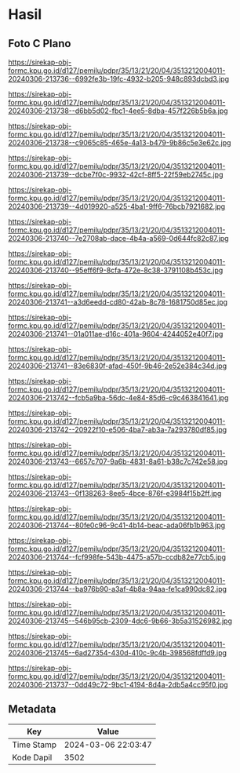 # Hasil

## Foto C Plano

https://sirekap-obj-formc.kpu.go.id/d127/pemilu/pdpr/35/13/21/20/04/3513212004011-20240306-213736--6992fe3b-19fc-4932-b205-948c893dcbd3.jpg

https://sirekap-obj-formc.kpu.go.id/d127/pemilu/pdpr/35/13/21/20/04/3513212004011-20240306-213738--d6bb5d02-fbc1-4ee5-8dba-457f226b5b6a.jpg

https://sirekap-obj-formc.kpu.go.id/d127/pemilu/pdpr/35/13/21/20/04/3513212004011-20240306-213738--c9065c85-465e-4a13-b479-9b86c5e3e62c.jpg

https://sirekap-obj-formc.kpu.go.id/d127/pemilu/pdpr/35/13/21/20/04/3513212004011-20240306-213739--dcbe7f0c-9932-42cf-8ff5-22f59eb2745c.jpg

https://sirekap-obj-formc.kpu.go.id/d127/pemilu/pdpr/35/13/21/20/04/3513212004011-20240306-213739--4d019920-a525-4ba1-9ff6-76bcb7921682.jpg

https://sirekap-obj-formc.kpu.go.id/d127/pemilu/pdpr/35/13/21/20/04/3513212004011-20240306-213740--7e2708ab-dace-4b4a-a569-0d644fc82c87.jpg

https://sirekap-obj-formc.kpu.go.id/d127/pemilu/pdpr/35/13/21/20/04/3513212004011-20240306-213740--95eff6f9-8cfa-472e-8c38-3791108b453c.jpg

https://sirekap-obj-formc.kpu.go.id/d127/pemilu/pdpr/35/13/21/20/04/3513212004011-20240306-213741--a3d6eedd-cd80-42ab-8c78-1681750d85ec.jpg

https://sirekap-obj-formc.kpu.go.id/d127/pemilu/pdpr/35/13/21/20/04/3513212004011-20240306-213741--01a011ae-d16c-401a-9604-4244052e40f7.jpg

https://sirekap-obj-formc.kpu.go.id/d127/pemilu/pdpr/35/13/21/20/04/3513212004011-20240306-213741--83e6830f-afad-450f-9b46-2e52e384c34d.jpg

https://sirekap-obj-formc.kpu.go.id/d127/pemilu/pdpr/35/13/21/20/04/3513212004011-20240306-213742--fcb5a9ba-56dc-4e84-85d6-c9c463841641.jpg

https://sirekap-obj-formc.kpu.go.id/d127/pemilu/pdpr/35/13/21/20/04/3513212004011-20240306-213742--20922f10-e506-4ba7-ab3a-7a293780df85.jpg

https://sirekap-obj-formc.kpu.go.id/d127/pemilu/pdpr/35/13/21/20/04/3513212004011-20240306-213743--6657c707-9a6b-4831-8a61-b38c7c742e58.jpg

https://sirekap-obj-formc.kpu.go.id/d127/pemilu/pdpr/35/13/21/20/04/3513212004011-20240306-213743--0f138263-8ee5-4bce-876f-e3984f15b2ff.jpg

https://sirekap-obj-formc.kpu.go.id/d127/pemilu/pdpr/35/13/21/20/04/3513212004011-20240306-213744--80fe0c96-9c41-4b14-beac-ada06fb1b963.jpg

https://sirekap-obj-formc.kpu.go.id/d127/pemilu/pdpr/35/13/21/20/04/3513212004011-20240306-213744--fcf998fe-543b-4475-a57b-ccdb82e77cb5.jpg

https://sirekap-obj-formc.kpu.go.id/d127/pemilu/pdpr/35/13/21/20/04/3513212004011-20240306-213744--ba976b90-a3af-4b8a-94aa-fe1ca990dc82.jpg

https://sirekap-obj-formc.kpu.go.id/d127/pemilu/pdpr/35/13/21/20/04/3513212004011-20240306-213745--546b95cb-2309-4dc6-9b66-3b5a31526982.jpg

https://sirekap-obj-formc.kpu.go.id/d127/pemilu/pdpr/35/13/21/20/04/3513212004011-20240306-213745--6ad27354-430d-410c-9c4b-398568fdffd9.jpg

https://sirekap-obj-formc.kpu.go.id/d127/pemilu/pdpr/35/13/21/20/04/3513212004011-20240306-213737--0dd49c72-9bc1-4194-8d4a-2db5a4cc95f0.jpg


## Metadata

| Key        | Value               |
| ---------- | ------------------- |
| Time Stamp | 2024-03-06 22:03:47 |
| Kode Dapil | 3502                |



